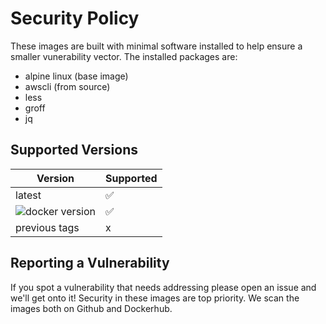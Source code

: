 # Security Policy

These images are built with minimal software installed to help ensure a smaller vunerability vector. The installed packages are:

- alpine linux (base image)
- awscli (from source)
- less
- groff
- jq

## Supported Versions

| Version | Supported          |
| ------- | ------------------ |
| latest  | :white_check_mark: |
| ![docker version](https://img.shields.io/docker/v/richarvey/awscli?sort=semver) | :white_check_mark: |
| previous tags | x |

## Reporting a Vulnerability

If you spot a vulnerability that needs addressing please open an issue and we'll get onto it! Security in these images are top priority. We scan the images both on Github and Dockerhub.
